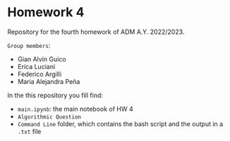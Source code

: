 # Homework 4
Repository for the fourth homework of ADM A.Y. 2022/2023.

`Group members`:
- Gian Alvin Guico
- Erica Luciani
- Federico Argilli
- Maria Alejandra Peña

In the this repository you fill find:
- `main.ipynb`: the main notebook of HW 4
- `Algorithmic Question`
- `Command Line` folder, which contains the bash script and the output in a `.txt` file

